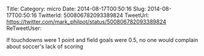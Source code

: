 Title: 
Category: micro
Date: 2014-08-17T00:50:16
Slug: 2014-08-17T00:50:16
TwitterId: 500806782093389824
TweetUrl: https://twitter.com/mark_philpot/status/500806782093389824
ReTweetUser: 

If touchdowns were 1 point and field goals were 0.5, no one would complain about soccer's lack of scoring